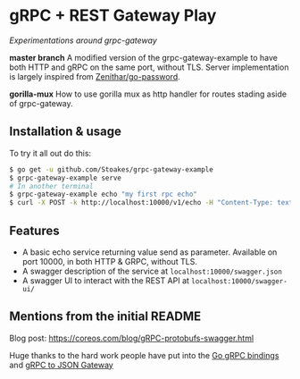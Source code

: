 # gRPC + REST Gateway Play

_Experimentations around grpc-gateway_

**master branch** A modified version of the grpc-gateway-example to have both HTTP and gRPC on the same port, without TLS. Server implementation is largely inspired from [Zenithar/go-password](https://github.com/Zenithar/go-password).

**gorilla-mux** How to use gorilla mux as http handler for routes stading aside of grpc-gateway.

## Installation & usage

To try it all out do this:

```bash
$ go get -u github.com/Stoakes/grpc-gateway-example
$ grpc-gateway-example serve
# In another terminal
$ grpc-gateway-example echo "my first rpc echo"
$ curl -X POST -k http://localhost:10000/v1/echo -H "Content-Type: text/plain" -d '{"value": "foo"}'
```

## Features

- A basic echo service returning value send as parameter. Available on port 10000, in both HTTP & GRPC, without TLS.
- A swagger description of the service at `localhost:10000/swagger.json`
- A swagger UI to interact with the REST API at `localhost:10000/swagger-ui/`

## Mentions from the initial README

Blog post: https://coreos.com/blog/gRPC-protobufs-swagger.html

Huge thanks to the hard work people have put into the [Go gRPC bindings][gogrpc] and [gRPC to JSON Gateway][grpcgateway]

[gogrpc]: https://github.com/grpc/grpc-go
[grpcgateway]: https://github.com/grpc-ecosystem/grpc-gateway

